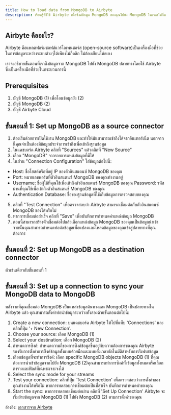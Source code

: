 ```yaml
---
title: How to load data from MongoDB to Airbyte
description: เรียนรู้วิธีใช้ Airbyte เพื่อซิงค์ข้อมูล MongoDB ของคุณไปยัง MongoDB ในเวลาไม่กี่นาที
---
```


## Airbyte คืออะไร?

Airbyte คือแพลตฟอร์มซอฟต์แวร์โอเพนซอร์ส (open-source software)เป็นเครื่องมือที่ช่วยในการข้อมูลระหว่างระบบต่างๆได้เพียงไม่กี่คลิก ไม่ต้องเขียนโค้ดเอง

เราจะอธิบายขั้นตอนที่เราซิงข้อมูลจาก MongoDB ไปยัง MongoDB ปลายทางโดยใช้ Airbyte ซึ่งเป็นเครื่องมือที่ช่วยในกระบวนการนี้

## Prerequisites

1. บัญชี MongoDB (1) เพื่อโอนข้อมูลยัง (2)
2. บัญชี MongoDB (2)
3. บัญชี Airbyte Cloud

## ขั้นตอนที่ 1: Set up MongoDB as a source connector

1. ต้องเริ่มด้วยการเปิดใช้งาน MongoDB และทำให้มันสามารถเข้าถึงได้จากอินเทอร์เน็ต นอกจากนี้คุณจำเป็นต้องมีข้อมูลประจำการเข้าถึงเพื่อเข้าถึงฐานข้อมูล
2. ในแดชบอร์ด Airbyte คลิกที่ "Sources" แล้วคลิกที่ "New Source"
3. เลือก "MongoDB" จากรายการแหล่งข้อมูลที่มีให้
4. ในส่วน "Connection Configuration" ใส่ข้อมูลต่อไปนี้:
-   Host: ชื่อโฮสต์หรือที่อยู่ IP ของตัวอินสแตนซ์ MongoDB ของคุณ
-   Port: หมายเลขพอร์ตที่ตัวอินสแตนซ์ MongoDB ของคุณทำงานอยู่
-   Username: ชื่อผู้ใช้ที่คุณใช้เพื่อเข้าถึงตัวอินสแตนซ์ MongoDB ของคุณ
    Password: รหัสผ่านที่คุณใช้เพื่อเข้าถึงตัวอินสแตนซ์ MongoDB ของคุณ
-   Authentication Database: ชื่อของฐานข้อมูลที่ใช้เก็บข้อมูลการตรวจสอบของคุณ
5. คลิกที่ "Test Connection" เพื่อตรวจสอบว่า Airbyte สามารถเชื่อมต่อกับตัวอินสแตนซ์ MongoDB ของได้หรือไม่
6. หากการเชื่อมต่อสำเร็จ คลิกที่ "Save" เพื่อบันทึกการกำหนดค่าแหล่งข้อมูล MongoDB
7. ตอนนี้สามารถสร้างตัวเชื่อมต่อไปแล้วเลือกแหล่งข้อมูล MongoDB ของคุณเป็นข้อมูลนำเข้า จากนั้นคุณสามารถกำหนดท่อต่อข้อมูลเพื่อแปลงและโหลดข้อมูลของคุณเข้าสู่ปลายทางที่คุณต้องการ

## ขั้นตอนที่ 2: Set up MongoDB as a destination connector

ตัวเช่นเดียวกับขั้นตอนที่ 1

## ขั้นตอนที่ 3: Set up a connection to sync your MongoDB data to MongoDB

หลังจากที่คุณเชื่อมต่อ MongoDB เป็นแหล่งข้อมูลต้นทางและ MongoDB เป็นปลายทางใน Airbyte แล้ว คุณสามารถตั้งค่าท่อนำข้อมูลระหว่างทั้งสองด้วยขั้นตอนต่อไปนี้:

1. Create a new connection: บนแดชบอร์ด Airbyte ให้ไปที่แท็บ 'Connections' และคลิกที่ปุ่ม '+ New Connection'.
2. Choose your source: เลือก MongoDB (1)
3. Select your destination: เลือก MongoDB (2)
4. กำหนดการซิงค์: กำหนดความถี่ของการซิงค์ข้อมูลขึ้นอยู่กับความต้องการของคุณ Airbyte รองรับการตั้งค่าการซิงค์ข้อมูลทั้งแบบด้วยมือและแบบตั้งเวลาอัตโนมัติสำหรับการรีเฟรชข้อมูล
5. เลือกข้อมูลที่จะทำการซิงค์: เลือก specific MongoDB objects MongoDB (1) ที่คุณต้องการนำเข้าข้อมูลจากไปยัง MongoDB (2)คุณสามารถทำการซิงค์ทั้งข้อมูลทั้งหมดหรือเลือกตารางและฟิลด์ที่เฉพาะเจาะจงได้
6. Select the sync mode for your streams
7. Test your connection: คลิกที่ปุ่ม 'Test Connection' เพื่อตรวจสอบว่าการตั้งค่าของคุณทำงานได้หรือไม่ หากการทดสอบการเชื่อมต่อเป็นที่สำเร็จ บันทึกการกำหนดค่าของคุณ
8. Start the sync: หากการทดสอบเชื่อมต่อผ่าน คลิกที่ 'Set Up Connection' Airbyte จะเริ่มย้ายข้อมูลจาก MongoDB (1) ไปยัง MongoDB (2) ตามการตั้งค่าของคุณ

อ้างอิง: [เอกสารจาก Airbyte](https://airbyte.com/how-to-sync/mongodb-to-mongodb-destination)
